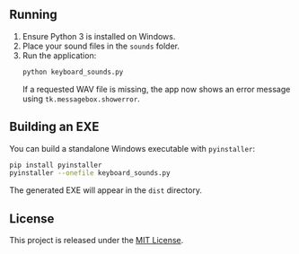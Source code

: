 
## Running
1. Ensure Python 3 is installed on Windows.
2. Place your sound files in the `sounds` folder.
3. Run the application:
   ```bash
   python keyboard_sounds.py
   ```
   If a requested WAV file is missing, the app now shows an error message
   using `tk.messagebox.showerror`.


## Building an EXE
You can build a standalone Windows executable with `pyinstaller`:
```bash
pip install pyinstaller
pyinstaller --onefile keyboard_sounds.py
```
The generated EXE will appear in the `dist` directory.

## License
This project is released under the [MIT License](LICENSE).
